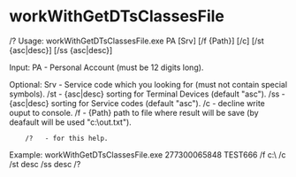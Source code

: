 # workWithGetDTsClassesFile
/?
Usage:
        workWithGetDTsClassesFile.exe PA [Srv] [/f {Path}] [/c]
                                         [/st {asc|desc}] [/ss {asc|desc}]

Input:
        PA   - Personal Account (must be 12 digits long).

Optional:
        Srv  - Service code which you looking for
               (must not contain special symbols).
        /st  - {asc|desc} sorting for Terminal Devices
               (default "asc").
        /ss  - {asc|desc} sorting for Service codes
               (default "asc").
        /c   - decline write ouput to console.
        /f   - {Path} path to file where result will be save
               (by deafault will be used "c:\out.txt").

        /?   - for this help.

Example:
        workWithGetDTsClassesFile.exe 277300065848 TEST666 /f c:\ /c /st desc /ss desc
/?
